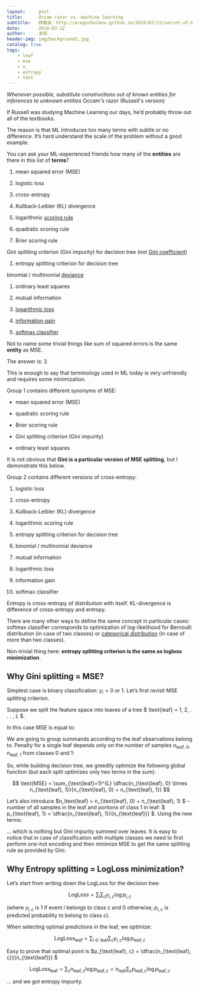 ```yaml
---
layout:     post
title:      Occam razor vs. machine learning
subtitle:   转载自：http://arogozhnikov.github.io/2016/07/12/secret-of-ml.html
date:       2016-07-12
author:     未知
header-img: img/background1.jpg
catalog: true
tags:
    - leaf
    - mse
    - n_
    - entropy
    - text
---
```



*Whenever possible, substitute constructions out of known entities for inferences to unknown entities*
Occam's razor (Russell's version)


If Russell was studying Machine Learning our days, 
he’d probably throw out all of the textbooks.

The reason is that ML introduces too many terms with subtle or no difference.
It’s hard understand the scale of the problem without a good example.

You can ask your ML-experienced friends how many of the **entities**
are there in this list of **terms**?

1. mean squared error (MSE)

1. logistic loss

1. cross-entropy

1. Kullback-Leibler (KL) divergence

1. logarithmic [scoring rule](https://en.wikipedia.org/wiki/Scoring_rule)

1. quadratic scoring rule

1. Brier scoring rule

Gini splitting criterion (Gini impurity) for decision tree 
(not [Gini coefficient](https://en.wikipedia.org/wiki/Gini_coefficient))
1. entropy splitting criterion for decision tree

binomial / multinomial 
[deviance](https://github.com/scikit-learn/scikit-learn/blob/51a765a/sklearn/ensemble/gradient_boosting.py#L465)
1. ordinary least squares

1. mutual information

1. [logarithmic loss](https://www.kaggle.com/wiki/LogarithmicLoss)

1. [information gain](http://www.cs.cmu.edu/afs/cs.cmu.edu/project/theo-20/www/mlbook/ch3.pdf)

1. [softmax classifier](http://cs231n.github.io/linear-classify#softmax)


Not to name some trivial things like sum of squared errors 
is the same **entity** as MSE.


The answer is: 2.

This is enough to say that terminology used in ML today is very unfriendly and requires some minimization.

Group 1 contains different synonyms of MSE:

- mean squared error (MSE)

- quadratic scoring rule

- Brier scoring rule

- Gini splitting criterion (Gini impurity)

- ordinary least squares


It is not obvious that **Gini is a particular version of MSE splitting**, but I demonstrate this below.

Group 2 contains different versions of cross-entropy:

1. logistic loss

1. cross-entropy

1. Kullback-Leibler (KL) divergence

1. logarithmic scoring rule

1. entropy splitting criterion for decision tree

1. binomial / multinomial deviance

1. mutual information

1. logarithmic loss

1. information gain

1. softmax classifier


Entropy is cross-entropy of distribution with itself.
KL-divergence is difference of cross-entropy and entropy.

There are many other ways to define the same concept in particular cases:
 softmax classifier corresponds to optimization of log-likelihood for Bernoulli distribution (in case of two classes)
 or [categorical distribution](https://en.wikipedia.org/wiki/Categorical_distribution) (in case of more than two classes).

Non-trivial thing here: **entropy splitting criterion is the same as logloss minimization**.

## Why Gini splitting = MSE?

Simplest case is binary classification: $y_i = 0 \text{ or } 1$. 
Let’s first revisit MSE splitting criterion.

Suppose we split the feature space into leaves of a tree $ \text{leaf} = 1, 2, . . . , L $.

In this case MSE is equal to:


We are going to group summands according to the leaf observations belong to.
Penalty for a single leaf depends only on the number
of samples $n_\text{leaf, 0}, n_\text{leaf, 1}$ from classes 0 and 1:





So, while building decision tree, we greedily optimize the following global function 
(but each split optimizes only two terms in the sum):

$$
 \text{MSE} = \sum_{\text{leaf}=1}^{L} \dfrac{n_{\text{leaf}, 0} \times n_{\text{leaf}, 1}}{n_{\text{leaf}, 0} + n_{\text{leaf}, 1}}
$$

Let’s also introduce $n_\text{leaf} = n_{\text{leaf}, 0} + n_{\text{leaf}, 1} $ – number of all samples in the leaf
and portions of class 1 in leaf: 
$ p_{\text{leaf}, 1} = \dfrac{n_{\text{leaf}, 1}}{n_{\text{leaf}}} $. Using the new terms:

… which is nothing but Gini impurity summed over leaves. 
It is easy to notice that in case of classification with multiple classes we need to first perform one-hot encoding and then minimize MSE 
to get the same splitting rule as provided by Gini.

## Why Entropy splitting = LogLoss minimization?

Let’s start from writing down the LogLoss for the decision tree:

$$
\text{LogLoss} = \sum_{i} \sum_{c} y_{i,c} \log p_{i,c}
$$

(where $y_{i,c}$ is 1 if event $i$ belongs to class $c$ and 0 otherwise; 
$p_{i,c}$ is predicted probability to belong to class $c$).

When selecting optimal predictions in the leaf, we optimize:

$$
\text{LogLoss}_\text{leaf} = \sum_{i \in \text{leaf}} \sum_{c} y_{i,c} \log p_{\text{leaf}, c}
$$

Easy to prove that optimal point is $p_{\text{leaf}, c} = \dfrac{n_{\text{leaf}, c}}{n_{\text{leaf}}} $

$$
\text{LogLoss}_\text{leaf}
 = \sum_{c} n_{\text{leaf}, c} \log p_{\text{leaf}, c}
 = n_{\text{leaf}} \sum_{c} p_{\text{leaf}, c} \log p_{\text{leaf}, c}
$$

… and we got entropy impurity.
